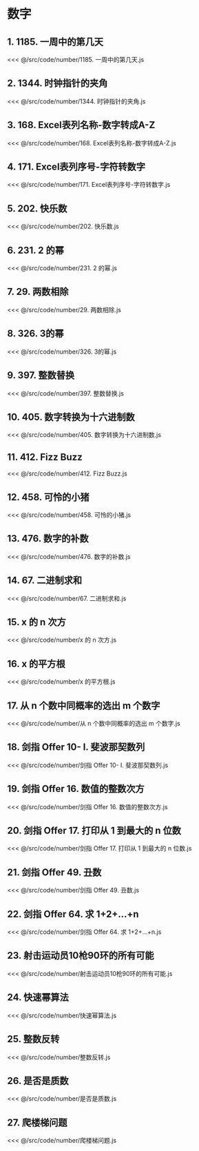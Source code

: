 # 数字

## 1. 1185. 一周中的第几天

<<< @/src/code/number/1185. 一周中的第几天.js

## 2. 1344. 时钟指针的夹角

<<< @/src/code/number/1344. 时钟指针的夹角.js

## 3. 168. Excel表列名称-数字转成A-Z

<<< @/src/code/number/168. Excel表列名称-数字转成A-Z.js

## 4. 171. Excel表列序号-字符转数字

<<< @/src/code/number/171. Excel表列序号-字符转数字.js

## 5. 202. 快乐数

<<< @/src/code/number/202. 快乐数.js

## 6. 231. 2 的幂

<<< @/src/code/number/231. 2 的幂.js

## 7. 29. 两数相除

<<< @/src/code/number/29. 两数相除.js

## 8. 326. 3的幂

<<< @/src/code/number/326. 3的幂.js

## 9. 397. 整数替换

<<< @/src/code/number/397. 整数替换.js

## 10. 405. 数字转换为十六进制数

<<< @/src/code/number/405. 数字转换为十六进制数.js

## 11. 412. Fizz Buzz

<<< @/src/code/number/412. Fizz Buzz.js

## 12. 458. 可怜的小猪

<<< @/src/code/number/458. 可怜的小猪.js

## 13. 476. 数字的补数

<<< @/src/code/number/476. 数字的补数.js

## 14. 67. 二进制求和

<<< @/src/code/number/67. 二进制求和.js

## 15. x 的 n 次方

<<< @/src/code/number/x 的 n 次方.js

## 16. x 的平方根

<<< @/src/code/number/x 的平方根.js

## 17. 从 n 个数中同概率的选出 m 个数字

<<< @/src/code/number/从 n 个数中同概率的选出 m 个数字.js

## 18. 剑指 Offer 10- I. 斐波那契数列

<<< @/src/code/number/剑指 Offer 10- I. 斐波那契数列.js

## 19. 剑指 Offer 16. 数值的整数次方

<<< @/src/code/number/剑指 Offer 16. 数值的整数次方.js

## 20. 剑指 Offer 17. 打印从 1 到最大的 n 位数

<<< @/src/code/number/剑指 Offer 17. 打印从 1 到最大的 n 位数.js

## 21. 剑指 Offer 49. 丑数

<<< @/src/code/number/剑指 Offer 49. 丑数.js

## 22. 剑指 Offer 64. 求 1+2+…+n

<<< @/src/code/number/剑指 Offer 64. 求 1+2+…+n.js

## 23. 射击运动员10枪90环的所有可能

<<< @/src/code/number/射击运动员10枪90环的所有可能.js

## 24. 快速幂算法

<<< @/src/code/number/快速幂算法.js

## 25. 整数反转

<<< @/src/code/number/整数反转.js

## 26. 是否是质数

<<< @/src/code/number/是否是质数.js

## 27. 爬楼梯问题

<<< @/src/code/number/爬楼梯问题.js